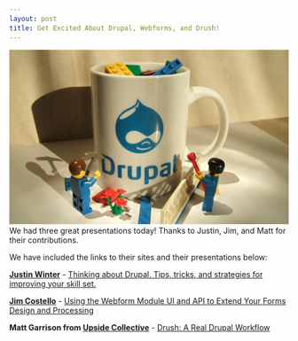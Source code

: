 ```yaml
---
layout: post
title: Get Excited About Drupal, Webforms, and Drush!
---
```

![](/images/2016-3-30.jpg)
We had three great presentations today! Thanks to Justin, Jim, and Matt for their contributions.

We have included the links to their sites and their presentations below:

**[Justin Winter](https://justinlevi.github.io/)** - [Thinking about Drupal. Tips, tricks, and strategies for improving your skill set.](https://www.icloud.com/keynote/000o0uIB15iE_nxhgEERTivAQ#intro-to-drupal)

**[Jim Costello](https://www.youtube.com/watch?v=dQw4w9WgXcQ)** - [Using the Webform Module UI and API to Extend Your Forms Design and Processing](https://docs.google.com/presentation/d/1heS_ryHA7QIkcS4UggPoSov0dzj2asi5wiG9OZPvTF4/edit?usp=sharing)

**Matt Garrison from [Upside Collective](http://upsidecollective.com/)** - [Drush: A Real Drupal Workflow](https://docs.google.com/presentation/d/14kc_d6t8_71LT8qDE1Oq8lBopFJl9cbNonpPsU29xvY/edit?usp=sharing)
